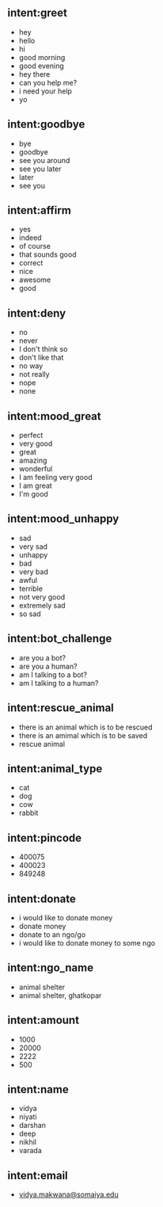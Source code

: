 ## intent:greet
- hey
- hello
- hi
- good morning
- good evening
- hey there
- can you help me?
- i need your help
- yo

## intent:goodbye
- bye
- goodbye
- see you around
- see you later
- later
- see you

## intent:affirm
- yes
- indeed
- of course
- that sounds good
- correct
- nice
- awesome
- good

## intent:deny
- no
- never
- I don't think so
- don't like that
- no way
- not really
- nope
- none

## intent:mood_great
- perfect
- very good
- great
- amazing
- wonderful
- I am feeling very good
- I am great
- I'm good

## intent:mood_unhappy
- sad
- very sad
- unhappy
- bad
- very bad
- awful
- terrible
- not very good
- extremely sad
- so sad

## intent:bot_challenge
- are you a bot?
- are you a human?
- am I talking to a bot?
- am I talking to a human?

## intent:rescue_animal
- there is an animal which is to be rescued
- there is an amimal which is to be saved
- rescue animal

## intent:animal_type
- cat
- dog
- cow
- rabbit

## intent:pincode
- 400075
- 400023
- 849248

## intent:donate
- i would like to donate money
- donate money
- donate to an ngo/go
- i would like to donate money to some ngo

## intent:ngo_name
- animal shelter
- animal shelter, ghatkopar

## intent:amount
- 1000
- 20000
- 2222
- 500

## intent:name
- vidya
- niyati
- darshan
- deep
- nikhil
- varada

## intent:email
- vidya.makwana@somaiya.edu
